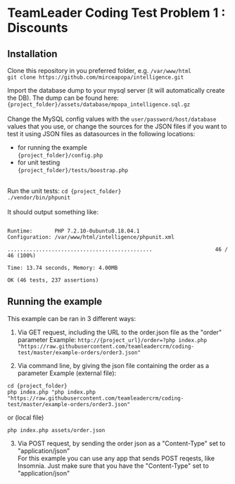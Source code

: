 # TeamLeader Coding Test Problem 1 : Discounts

## Installation
Clone this repository in you preferred folder, e.g. `/var/www/html`<br>
`git clone https://github.com/mirceapopa/intelligence.git`<br>

Import the database dump to your mysql server (it will automatically create the DB). The dump can be found here:<br>
`{project_folder}/assets/database/mpopa_intelligence.sql.gz`
<br><br>
Change the MySQL config values with the `user/password/host/database` values that you use, or change the sources for the JSON files if you want to test it using JSON files as datasources in the following locations:<br>
- for running the example<br>
`{project_folder}/config.php`<br>
- for unit testing <br>
`{project_folder}/tests/boostrap.php`<br><br>

Run the unit tests:
`cd {project_folder}`<br>
`./vendor/bin/phpunit`<br><br>
It should output something like:<br>
```PHPUnit 7.5.2 by Sebastian Bergmann and contributors.

Runtime:       PHP 7.2.10-0ubuntu0.18.04.1
Configuration: /var/www/html/intelligence/phpunit.xml

..............................................                    46 / 46 (100%)

Time: 13.74 seconds, Memory: 4.00MB

OK (46 tests, 237 assertions)
```
## Running the example
This example can be ran in 3 different ways:
1. Via GET request, including the URL to the order.json file as the "order" parameter
Example: 
```http://{project_url}/order=?php index.php "https://raw.githubusercontent.com/teamleadercrm/coding-test/master/example-orders/order3.json"```

2. Via command line, by giving the json file containing the order as a parameter
Example (external file):
```
cd {project_folder}
php index.php "php index.php "https://raw.githubusercontent.com/teamleadercrm/coding-test/master/example-orders/order3.json"
```
or (local file)
```cd {project_folder}
php index.php assets/order.json
```

3. Via POST request, by sending the order json as a "Content-Type" set to "application/json"<br>
For this example you can use any app that sends POST reqests, like Insomnia. Just make sure that you have the "Content-Type" set to "application/json"
